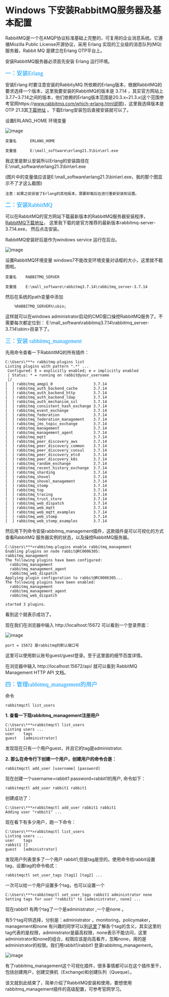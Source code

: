 # Windows 下安装RabbitMQ服务器及基本配置 #

RabbitMQ是一个在AMQP协议标准基础上完整的，可复用的企业消息系统。它遵循Mozilla Public License开源协议，采用 Erlang 实现的工业级的消息队列(MQ)服务器，Rabbit MQ 是建立在Erlang OTP平台上。

安装RabbitMQ服务器必须首先安装 Erlang 运行环境。


<font color=#0099ff size=4 face="黑体">一：安装Erlang</font>

安装Erlang 时要注意安装的RabbityMQ 所依赖的Erlang版本，根据RabbitMQ的要求选择一个版本，这里我要安装的RabbitMQ的版本是 3.7.14 ，其实官方网站上3.7.7~3.7.14之间的版本，他们依赖的Erlang版本范围是20.3.x~21.3.x(这个范围参考官网https://www.rabbitmq.com/which-erlang.html说明)，这里我选择版本是OTP 21.3其[下载地址](https://www.cnblogs.com/ericli-ericli/p/5902270.html) 。下载Erlang安装包后直接安装就可以了。


设置ERLANG_HOME 环境变量

![image](https://github.com/yanglin1501804006/Learning-Records/blob/master/RabbitMQ/images/erlang.png)


	变量名      ERLANG_HOME
	
	变量值      E:\mall_software\erlang21.3\bin\erl.exe

我这里是默认安装所以Erlang的安装路径在 E:\mall_software\erlang21.3\bin\erl.exe

(图片中的变量值应该是E:\mall_software\erlang21.3\bin\erl.exe，我的那个图显示不了才这么截图)

	注意：如果之前安装了Erlang的其他版本，需要卸载后在进行重新安装和设置。


<font color=#0099ff size=4 face="黑体">二：安装RabbitMQ</font>

可以在RabbitMQ的官方网站下载最新版本的RabbitMQ服务器安装程序，[RabbitMQ下载地址](http://www.rabbitmq.com/install-windows.html)， 这里我下载的是官方推荐的最新版本rabbitmq-server-3.7.14.exe， 然后点击安装。

RabbitMQ安装好后是作为windows service 运行在后台。

![image](https://github.com/yanglin1501804006/Learning-Records/blob/master/RabbitMQ/images/rabbitmq_server.png)


设置RabbitMQ环境变量
windows7不能改变环境变量对话框的大小，这里就不截图啦。

	变量名    RABBITMQ_SERVER
	
	变量值    E:\mall_software\rabbitmq3.7.14\rabbitmq_server-3.7.14

然后在系统的path变量中添加

		%RABBITMQ_SERVER%\sbin;

这样就可以在windows administrator启动的CMD窗口操控RabbitMQ服务了。不需要每次都定位到：
E:\mall_software\rabbitmq3.7.14\rabbitmq_server-3.7.14\sbin>目录下了。


<font color=#0099ff size=4 face="黑体">三：安装 rabbitmq_management</font>

先用命令查看一下RabbtitMQ的所有插件：

	C:\Users\***> rabbitmq-plugins list
	Listing plugins with pattern ".*" ...
	 Configured: E = explicitly enabled; e = implicitly enabled
	 | Status: * = running on rabbit@your_username
	 |/
	[  ] rabbitmq_amqp1_0                  3.7.14
	[  ] rabbitmq_auth_backend_cache       3.7.14
	[  ] rabbitmq_auth_backend_http        3.7.14
	[  ] rabbitmq_auth_backend_ldap        3.7.14
	[  ] rabbitmq_auth_mechanism_ssl       3.7.14
	[  ] rabbitmq_consistent_hash_exchange 3.7.14
	[  ] rabbitmq_event_exchange           3.7.14
	[  ] rabbitmq_federation               3.7.14
	[  ] rabbitmq_federation_management    3.7.14
	[  ] rabbitmq_jms_topic_exchange       3.7.14
	[  ] rabbitmq_management               3.7.14
	[  ] rabbitmq_management_agent         3.7.14
	[  ] rabbitmq_mqtt                     3.7.14
	[  ] rabbitmq_peer_discovery_aws       3.7.14
	[  ] rabbitmq_peer_discovery_common    3.7.14
	[  ] rabbitmq_peer_discovery_consul    3.7.14
	[  ] rabbitmq_peer_discovery_etcd      3.7.14
	[  ] rabbitmq_peer_discovery_k8s       3.7.14
	[  ] rabbitmq_random_exchange          3.7.14
	[  ] rabbitmq_recent_history_exchange  3.7.14
	[  ] rabbitmq_sharding                 3.7.14
	[  ] rabbitmq_shovel                   3.7.14
	[  ] rabbitmq_shovel_management        3.7.14
	[  ] rabbitmq_stomp                    3.7.14
	[  ] rabbitmq_top                      3.7.14
	[  ] rabbitmq_tracing                  3.7.14
	[  ] rabbitmq_trust_store              3.7.14
	[  ] rabbitmq_web_dispatch             3.7.14
	[  ] rabbitmq_web_mqtt                 3.7.14
	[  ] rabbitmq_web_mqtt_examples        3.7.14
	[  ] rabbitmq_web_stomp                3.7.14
	[  ] rabbitmq_web_stomp_examples       3.7.14


然后用下列命令安装rabbitmq_management插件，这款插件是可以可视化的方式查看RabbitMQ 服务器实例的状态，以及操控RabbitMQ服务器。

	C:\Users\***>rabbitmq-plugins enable rabbitmq_management
	Enabling plugins on node rabbit@RC0006305:
	rabbitmq_management
	The following plugins have been configured:
	  rabbitmq_management
	  rabbitmq_management_agent
	  rabbitmq_web_dispatch
	Applying plugin configuration to rabbit@RC0006305...
	The following plugins have been enabled:
	  rabbitmq_management
	  rabbitmq_management_agent
	  rabbitmq_web_dispatch
	
	started 3 plugins.


看到这个就表示成功了。

现在我们在浏览器中输入 http://localhost:15672 可以看到一个登录界面：

![image](https://github.com/yanglin1501804006/Learning-Records/blob/master/RabbitMQ/images/rabbitmq_login.png)


	port = 15672 是rabbitmq的默认端口号

这里可以使用默认账号guest/guest登录。至于这里面的细节百度详情。

在浏览器中输入 http://localhost:15672/api/ 就可以看到 RabbitMQ Management HTTP API 文档。


<font color=#0099ff size=4 face="黑体">四：管理rabbitmq_management的用户</font>

命令

	rabbitmqctl list_users 

**1. 查看一下现rabbitmq_management注册用户**

	C:\Users\***>rabbitmqctl list_users
	Listing users ...
	user    tags
	guest   [administrator]

发现现在只有一个用户guest，并且它的tag是administrator.

**2. 那么在命令行下创建一个用户，创建用户的命令合是：**

	rabbitmqctl add_user [username] [password]

现在创建一个username=rabbit1 password=rabbit1的用户, 命令如下：

	rabbitmqctl add_user rabbit1 rabbit1

创建成功了：

	C:\Users\***>rabbitmqctl add_user rabbit1 rabbit1
	Adding user "rabbit1" ...

现在看下有多少用户，跑一下命令：

	C:\Users\***>rabbitmqctl list_users
	Listing users ...
	user    tags
	rabbit1 []
	guest   [administrator]

发现用户列表里多了一个用户 rabbit1,但是tag是空的。使用命令给rabbit设置tag，设置tag的命令格式：

	rabbitmqctl set_user_tags [tag1] [tag2] ...

一次可以给一个用户设置多个tag，也可以设置一个

	C:\Users\***>rabbitmqctl set_user_tags rabbit1 administrator none
	Setting tags for user "rabbit1" to [administrator, none] ...

现在rabbit1 有两个tag了一个是administrator ,一个是none 。

有5个tag可供选择，分别是：administrator ，monitoring，policymaker，management和none 有兴趣的同学可以到[这里](http://www.rabbitmq.com/management.html)了解各个tag的含义，其实这里的tag代表的是权限，administrator是最高权限，none表示不能访问，这里administrator和none的组合，权限应该是向高看齐，忽略none，用的是administrator的权限。我们用rabbit1/rabbit1 登录rabbitmq_management。

![image](https://github.com/yanglin1501804006/Learning-Records/blob/master/RabbitMQ/images/rabbitmq_management.png)


有了rabbitmq_management这个可视化插件，很多事情都可以在这个插件里干，包括创建用户，创建交换机（Exchange)和创建队列（Queque）。


该文就到此结束了，简单介绍了RabbitMQ安装和使用，要想使用rabbitmq_management插件的高级配置，可参考官网学习。
		






























































